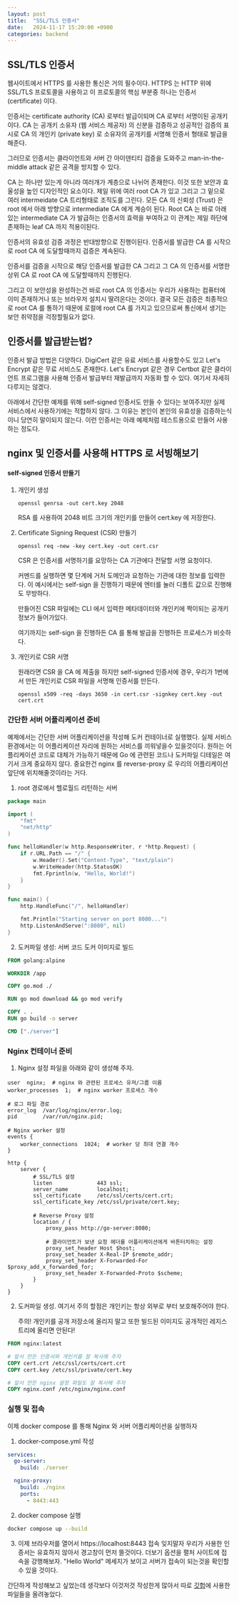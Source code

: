 ```yaml
---
layout: post
title:  "SSL/TLS 인증서"
date:   2024-11-17 15:20:00 +0900
categories: backend
---
```


## SSL/TLS 인증서
웹사이트에서 HTTPS 를 사용한 통신은 거의 필수이다.
HTTPS 는 HTTP 위에 SSL/TLS 프로토콜을 사용하고 이 프로토콜의 핵심 부분중 하나는 인증서 (certificate) 이다.

인증서는 certificate authority (CA) 로부터 발급이되며 CA 로부터 서명이된 공개키이다. CA 는 공개키 소유자 (웹 서비스 제공자) 의 신분을 
검증하고 성공적인 검증의 표시로 CA 의 개인키 (private key) 로 소유자의 공개키를 서명해 인증서 형태로 발급을 해준다.

그러므로 인증서는 클라이언트와 서버 간 아이덴티티 검증을 도와주고 man-in-the-middle attack 같은 공격을 방지할 수 있다.

CA 는 하나만 있는게 아니라 여러개가 계층으로 나뉘어 존재한다. 이것 또한 보안과 효울성을 높인 디자인적인 요소이다. 
제일 위에 여러 root CA 가 있고 그리고 그 밑으로 여러 intermeidate CA 트리형태로 조직도를 그린다.
모든 CA 의 신뢰성 (Trust) 은 root 에서 아래 방향으로 intermediate CA 에게 계승이 된다. 
Root CA 는 바로 아래있는 intermediate CA 가 발급하는 인증서의 효력을 부여하고 이 관계는 제일 하단에 존재하는 leaf CA 까지 적용이된다. 

인증서의 유효성 검증 과정은 반대방향으로 진행이된다. 인증서를 발급한 CA 를 시작으로 root CA 에 도달할때까지 검증은 계속된다.

인증서를 검증을 시작으로 해당 인증서를 발급한 CA 그리고 그 CA 의 인증서를 서명한 상위 CA 로 root CA 에 도달할때까지 진행된다.

그리고 이 보안성을 완성하는건 바로 root CA 의 인증서는 우리가 사용하는 컴퓨터에 이미 존재하거나 또는 브라우저 설치시 딸려온다는 것이다.
결국 모든 검증은 최종적으로 root CA 를 통하기 때문에 로컬에 root CA 를 가지고 있으므로써 통신에서 생기는 보안 취약점을 걱정할필요가 없다.


## 인증서를 발급받는법?
인증서 발급 방법은 다양하다. DigiCert 같은 유료 서비스를 사용할수도 있고 Let's Encrypt 같은 무료 서비스도 존재한다.
Let's Encrypt 같은 경우 Certbot 같은 클라이언트 프로그램을 사용해 인증서 발급부터 재발급까지 자동화 할 수 있다.
여기서 자세히 다루지는 않겠다.

아래에서 간단한 예제를 위해 self-signed 인증서도 만들 수 있다는 보여주지만 실제 서비스에서 사용하기에는 적합하지 않다.
그 이유는 본인이 본인의 유효성을 검증하는식이니 당연히 말이되지 않는다.
이런 인증서는 아래 예제처럼 테스트용으로 만들어 사용하는 정도다.

## nginx 및 인증서를 사용해 HTTPS 로 서빙해보기

#### self-signed 인증서 만들기
1. 개인키 생성 
    ```
    openssl genrsa -out cert.key 2048
    ```
    RSA 를 사용하여 2048 비트 크기의 개인키를 만들어 cert.key 에 저장한다.

2. Certificate Signing Request (CSR) 만들기
    ```
    openssl req -new -key cert.key -out cert.csr
    ```
    CSR 은 인증서를 서명하기를 요망하는 CA 기관에다 전달할 서명 요청이다.

    커멘드를 실행하면 몇 단계에 거처 도메인과 요청하는 기관에 대한 정보를 입력한다.
    이 예시에서는 self-sign 을 진행하기 때문에 엔터를 눌러 디폴트 값으로 진행해도 무방하다.

    만들어진 CSR 파일에는 CLI 에서 입력한 메타데이터와 개인키에 짝이되는 공개키 정보가 들어가있다.

    여기까지는 self-sign 을 진행하든 CA 를 통해 발급을 진행하든 프로세스가 비슷하다.

3. 개인키로 CSR 서명

    원래라면 CSR 을 CA 에 제출을 하지만 self-signed 인증서에 경우, 우리가 1번에서 만든 개인키로
    CSR 파일을 서명해 인증서를 만든다.

    ```
    openssl x509 -req -days 3650 -in cert.csr -signkey cert.key -out cert.crt
    ```

### 간단한 서버 어플리케이션 준비
예제에서는 간단한 서버 어플리케이션을 작성해 도커 컨테이너로 실행했다. 실제 서비스 환경에서는 이 어플리케이션
자리에 원하는 서비스를 끼워넣을수 있을것이다. 원하는 어플리케이션 코드로 대체가 가능하기 때문에 Go 에 관련된
코드나 도커파일 디테일은 여기서 크게 중요하지 않다. 중요한건 nginx 를 reverse-proxy 로 우리의 어플리케이션
앞단에 위치해줄것이라는 거다. 


1. root 경로에서 헬로월드 리턴하는 서버
```go
package main

import (
	"fmt"
	"net/http"
)

func helloHandler(w http.ResponseWriter, r *http.Request) {
	if r.URL.Path == "/" {
		w.Header().Set("Content-Type", "text/plain")
		w.WriteHeader(http.StatusOK)
		fmt.Fprintln(w, "Hello, World!")
	}
}

func main() {
	http.HandleFunc("/", helloHandler)

	fmt.Println("Starting server on port 8080...")
	http.ListenAndServe(":8080", nil)
}
```

2. 도커파일 생성: 서버 코드 도커 이미지로 빌드
```Dockerfile
FROM golang:alpine

WORKDIR /app

COPY go.mod ./

RUN go mod download && go mod verify

COPY . .
RUN go build -o server

CMD ["./server"]

```

### Nginx 컨테이너 준비
1. Nginx 설정 파일을 아래와 같이 생성해 주자.

```nginx
user  nginx;  # nginx 와 관련된 프로세스 유져/그룹 이름
worker_processes  1;  # nginx worker 프로세스 개수

# 로그 파일 경로
error_log  /var/log/nginx/error.log;
pid        /var/run/nginx.pid;

# Nginx worker 설정
events {
    worker_connections  1024;  # worker 당 최대 연결 개수
}

http {
    server {
        # SSL/TLS 설정
        listen              443 ssl;
        server_name         localhost;
        ssl_certificate     /etc/ssl/certs/cert.crt;
        ssl_certificate_key /etc/ssl/private/cert.key;

        # Reverse Proxy 설정
        location / {
            proxy_pass http://go-server:8080;

            # 클라이언트가 보낸 요청 헤더를 어플리케이션에게 바톤터치하는 설정
            proxy_set_header Host $host;
            proxy_set_header X-Real-IP $remote_addr;
            proxy_set_header X-Forwarded-For $proxy_add_x_forwarded_for;
            proxy_set_header X-Forwarded-Proto $scheme;
        }
    }
}
```


2. 도커파일 생성. 여기서 주의 할점은 개인키는 항상 외부로 부터 보호해주어야 한다. 

    주의! 개인키를 공개 저장소에 올리지 말고 또한 빌드된 이미지도 공개적인 레지스트리에 올리면 안된다!

```Dockerfile
FROM nginx:latest

# 앞서 만든 인증서와 개인키를 잘 복사해 주자
COPY cert.crt /etc/ssl/certs/cert.crt
COPY cert.key /etc/ssl/private/cert.key

# 앞서 만든 nginx 설정 파일도 잘 복사해 주자
COPY nginx.conf /etc/nginx/nginx.conf
```

### 실행 및 접속
이제 docker compose 를 통해 Nginx 와 서버 어플리케이션을 실행하자

1. docker-compose.yml 작성
```yml
services:
  go-server:
    build: ./server

  nginx-proxy:
    build: ./nginx
    ports:
      - 8443:443
```

2. docker compose 실행
```sh
docker compose up --build
```

3. 이제 브라우저를 열어서 https://localhost:8443 접속
    잊지말자 우리가 사용한 인증서는 유효하지 않아서 경고창이 먼저 뜰것이다. 더보기 옵션을 펼처 사이트에 접속을 강행해보자.
    "Hello World" 메세지가 보이고 서버가 접속이 되는것을 확인할 수 있을 것이다.

간단하게 작성해보고 싶었는데 생각보다 이것저것 작성한게 많아서 따로 [깃헙](https://github.com/hojoungjang/nginx-reverse-proxy-example)에 사용한 파일들을 올려놓았다.
